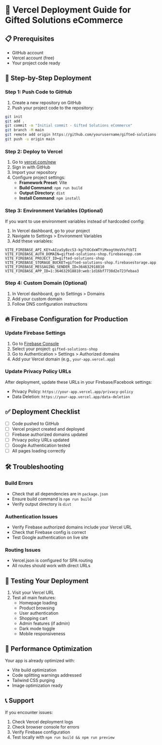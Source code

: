 # 🚀 Vercel Deployment Guide for Gifted Solutions eCommerce

## 📋 Prerequisites
- GitHub account
- Vercel account (free)
- Your project code ready

## 🔧 Step-by-Step Deployment

### Step 1: Push Code to GitHub
1. Create a new repository on GitHub
2. Push your project code to the repository:
```bash
git init
git add .
git commit -m "Initial commit - Gifted Solutions eCommerce"
git branch -M main
git remote add origin https://github.com/yourusername/gifted-solutions.git
git push -u origin main
```

### Step 2: Deploy to Vercel
1. Go to [vercel.com/new](https://vercel.com/new)
2. Sign in with GitHub
3. Import your repository
4. Configure project settings:
   - **Framework Preset**: Vite
   - **Build Command**: `npm run build`
   - **Output Directory**: `dist`
   - **Install Command**: `npm install`

### Step 3: Environment Variables (Optional)
If you want to use environment variables instead of hardcoded config:

1. In Vercel dashboard, go to your project
2. Navigate to Settings > Environment Variables
3. Add these variables:
```
VITE_FIREBASE_API_KEY=AIzaSyBzcS3-kg7tOCdxWTYiMxogtHoVVsftbTI
VITE_FIREBASE_AUTH_DOMAIN=gifted-solutions-shop.firebaseapp.com
VITE_FIREBASE_PROJECT_ID=gifted-solutions-shop
VITE_FIREBASE_STORAGE_BUCKET=gifted-solutions-shop.firebasestorage.app
VITE_FIREBASE_MESSAGING_SENDER_ID=364632918810
VITE_FIREBASE_APP_ID=1:364632918810:web:1d16bf7738d2e723febaa3
```

### Step 4: Custom Domain (Optional)
1. In Vercel dashboard, go to Settings > Domains
2. Add your custom domain
3. Follow DNS configuration instructions

## 🔥 Firebase Configuration for Production

### Update Firebase Settings
1. Go to [Firebase Console](https://console.firebase.google.com/)
2. Select your project: `gifted-solutions-shop`
3. Go to Authentication > Settings > Authorized domains
4. Add your Vercel domain (e.g., `your-app.vercel.app`)

### Update Privacy Policy URLs
After deployment, update these URLs in your Firebase/Facebook settings:
- Privacy Policy: `https://your-app.vercel.app/privacy-policy`
- Data Deletion: `https://your-app.vercel.app/data-deletion`

## ✅ Deployment Checklist
- [ ] Code pushed to GitHub
- [ ] Vercel project created and deployed
- [ ] Firebase authorized domains updated
- [ ] Privacy policy URLs updated
- [ ] Google Authentication tested
- [ ] All pages loading correctly

## 🛠️ Troubleshooting

### Build Errors
- Check that all dependencies are in `package.json`
- Ensure build command is `npm run build`
- Verify output directory is `dist`

### Authentication Issues
- Verify Firebase authorized domains include your Vercel URL
- Check that Firebase config is correct
- Test Google authentication on live site

### Routing Issues
- Vercel.json is configured for SPA routing
- All routes should work with direct URLs

## 📱 Testing Your Deployment
1. Visit your Vercel URL
2. Test all main features:
   - Homepage loading
   - Product browsing
   - User authentication
   - Shopping cart
   - Admin features (if admin)
   - Dark mode toggle
   - Mobile responsiveness

## 🎯 Performance Optimization
Your app is already optimized with:
- Vite build optimization
- Code splitting warnings addressed
- Tailwind CSS purging
- Image optimization ready

## 📞 Support
If you encounter issues:
1. Check Vercel deployment logs
2. Check browser console for errors
3. Verify Firebase configuration
4. Test locally with `npm run build && npm run preview`
